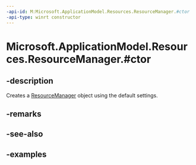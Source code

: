 ```yaml
---
-api-id: M:Microsoft.ApplicationModel.Resources.ResourceManager.#ctor
-api-type: winrt constructor
---
```


# Microsoft.ApplicationModel.Resources.ResourceManager.#ctor

<!--
public ResourceManager ();
-->


## -description

Creates a [ResourceManager](resourcemanager.md) object using the default settings.

## -remarks

## -see-also

## -examples


